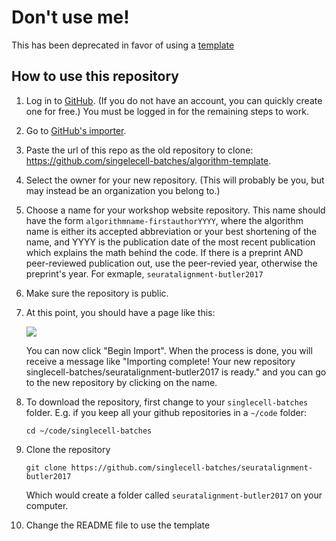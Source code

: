 

# Don't use me!

This has been deprecated in favor of using a [template](https://github.com/singlecell-batches/cookiecutter-reproducible-science)


## How to use this repository


1.  Log in to [GitHub](https://github.com/).
    (If you do not have an account, you can quickly create one for free.)
    You must be logged in for the remaining steps to work.

2.  Go to [GitHub's importer][importer].

3.  Paste the url of this repo as the old repository to clone:
    <https://github.com/singelecell-batches/algorithm-template>.

4.  Select the owner for your new repository.
    (This will probably be you, but may instead be an organization you belong to.)

5.  Choose a name for your workshop website repository. This name should have
    the form `algorithmname-firstauthorYYYY`, where the algorithm name is
    either its accepted abbreviation or your best shortening of the name, and
    YYYY is the publication date of the most recent publication which explains
    the math behind the code. If there is a preprint AND peer-reviewed
    publication out, use the peer-revied year, otherwise the preprint's year.
    For exmaple, `seuratalignment-butler2017`

6.  Make sure the repository is public.

7.  At this point, you should have a page like this:

    ![](fig/using-github-import.png?raw=true)

    You can now click "Begin Import". When the process is done, you will
    receive a message like "Importing complete! Your new repository
    singlecell-batches/seuratalignment-butler2017 is ready." and you can go to the new repository
    by clicking on the name.

8. To download the repository, first change to your `singlecell-batches`
   folder. E.g. if you keep all your github repositories in a `~/code` folder:
    ```
    cd ~/code/singlecell-batches
    ```
9. Clone the repository
    ```
    git clone https://github.com/singlecell-batches/seuratalignment-butler2017
    ```
   Which would create a folder called `seuratalignment-butler2017` on your
   computer.
10. Change the README file to use the template

    ```


[importer]: http://import.github.com/new
